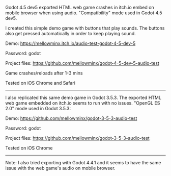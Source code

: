 Godot 4.5 dev5 exported HTML web game crashes in itch.io embed on mobile browser when using audio. "Compatibility" mode used in Godot 4.5 dev5.

I created this simple demo game with buttons that play sounds. The buttons also get pressed automatically in order to keep playing sound.

Demo: https://mellowminx.itch.io/audio-test-godot-4-5-dev-5

Password: godot

Project files: https://github.com/mellowminx/godot-4-5-dev-5-audio-test​

Game crashes/reloads after 1-3 mins

Tested on iOS Chrome and Safari

---

I also replicated this same demo game in Godot 3.5.3. The exported HTML web game embedded on itch.io seems to run with no issues. "OpenGL ES 2.0" mode used in Godot 3.5.3:

Demo: https://github.com/mellowminx/godot-3-5-3-audio-test

Password: godot

Project files: https://github.com/mellowminx/godot-3-5-3-audio-test

Tested on iOS Chrome

---

Note: I also tried exporting with Godot 4.4.1 and it seems to have the same issue with the web game's audio on mobile browser.
